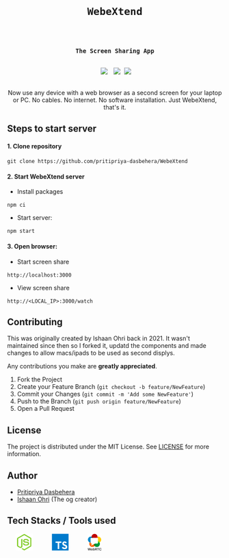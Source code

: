 <code>
  <h1 align="center">WebeXtend</h1>
  <h3 align="center">The Screen Sharing App</h3>
</code>

<div align="center">
  <img src="https://img.shields.io/github/repo-size/pritipriya-dasbehera/WebeXtend?logo=github" hspace="5">
  <img src="https://img.shields.io/github/license/pritipriya-dasbehera/WebeXtend" hspace="5">
  <img src="https://img.shields.io/github/last-commit/pritipriya-dasbehera/WebeXtend?logo=git">
</div>

<br>

<p align="center">
  Now use any device with a web browser as a second screen for your laptop or PC. No cables. No internet. No software installation. Just WebeXtend, that's it.
</p>

## Steps to start server

#### 1. Clone repository

```
git clone https://github.com/pritipriya-dasbehera/WebeXtend
```

#### 2. Start WebeXtend server

- Install packages

```
npm ci
```

- Start server:

```
npm start
```

#### 3. Open browser:

- Start screen share

```
http://localhost:3000
```

- View screen share

```
http://<LOCAL_IP>:3000/watch
```

## Contributing

This was originally created by Ishaan Ohri back in 2021. It wasn't maintained since then so I forked it, 
updatd the components and made changes to allow macs/ipads to be used as second displys.

Any contributions you make are **greatly appreciated**.

1. Fork the Project
2. Create your Feature Branch (`git checkout -b feature/NewFeature`)
3. Commit your Changes (`git commit -m 'Add some NewFeature'`)
4. Push to the Branch (`git push origin feature/NewFeature`)
5. Open a Pull Request

## License

The project is distributed under the MIT License. See [LICENSE](https://github.com/pritipriya-dasbehera/WebeXtend/blob/master/LICENSE) for more information.

## Author

- [Pritipriya Dasbehera](https://github.com/pritipriya-dasbehera)
- [Ishaan Ohri](https://github.com/IshaanOhri) (The og creator)

## Tech Stacks / Tools used

<p>
  <img src="https://github.com/IshaanOhri/IshaanOhri/blob/master/assets/nodejs.png" height=40 hspace=20>
  <img src="https://github.com/IshaanOhri/IshaanOhri/blob/master/assets/typescript.png" height=40 hspace=20>
  <img src="https://github.com/IshaanOhri/IshaanOhri/blob/master/assets/webrtc.png" height=40 hspace=20>
</p>
